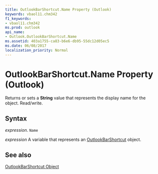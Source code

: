```yaml
---
title: OutlookBarShortcut.Name Property (Outlook)
keywords: vbaol11.chm342
f1_keywords:
- vbaol11.chm342
ms.prod: outlook
api_name:
- Outlook.OutlookBarShortcut.Name
ms.assetid: 403a1755-ca83-b6e6-db95-55dc12d05ec5
ms.date: 06/08/2017
localization_priority: Normal
---
```



# OutlookBarShortcut.Name Property (Outlook)

Returns or sets a  **String** value that represents the display name for the object. Read/write.


## Syntax

_expression_. `Name`

_expression_ A variable that represents an [OutlookBarShortcut](./Outlook.OutlookBarShortcut.md) object.


## See also


[OutlookBarShortcut Object](Outlook.OutlookBarShortcut.md)

